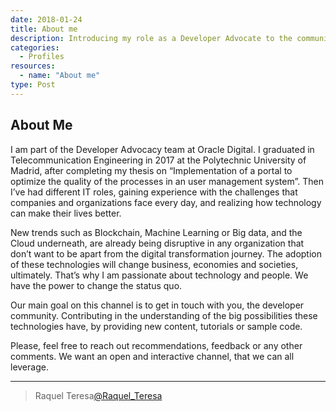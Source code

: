 ```yaml
---
date: 2018-01-24
title: About me
description: Introducing my role as a Developer Advocate to the community
categories:
  - Profiles
resources:
  - name: "About me"
type: Post
---
```


## About Me

I am part of the Developer Advocacy team at Oracle Digital. I graduated in Telecommunication Engineering in 2017 at the Polytechnic University of Madrid, after completing my thesis on “Implementation of a portal to optimize the quality of the processes in an user management system”. Then I’ve had different IT roles, gaining experience with the challenges that companies and organizations face every day, and realizing how technology can make their lives better.

New trends such as Blockchain, Machine Learning or Big data, and the Cloud underneath, are already being disruptive in any organization that don’t want to be apart from the digital transformation journey. The adoption of these technologies will change business, economies and societies, ultimately. That’s why I am passionate about technology and people. We have the power to change the status quo.

Our main goal on this channel is to get in touch with you, the developer community. Contributing in the understanding of the big possibilities these technologies have, by providing new content, tutorials or sample code. 

Please, feel free to reach out recommendations, feedback or any other comments. We want an open and interactive channel, that we can all leverage.

***

> Raquel Teresa[@Raquel_Teresa](https://twitter.com/Raquel_Teresa)
